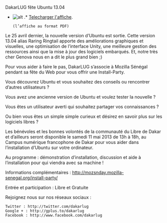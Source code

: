 
 DakarLUG fête Ubuntu 13.04
* ![alt](https://raw.github.com/Dakarlug/site-datas/master/datas/page1-299px-Flyer_Install_Party_DakarLUG_-_Mai_2013.Flyer_Install_Party_DakarLUG_-_Mai_2013.pdf.jpg "") .*  [Telecharger l'affiche](https://raw.github.com/Dakarlug/site-datas/master/datas/pdf "").
    
      (l’affiche au format PDF)

Le 25 avril dernier, la nouvelle version d’Ubuntu est sortie. Cette version 13.04 alias Raring Ringtail apporte des améliorations graphiques et visuelles, une optimisation de l’interface Unity, une meilleure gestion des ressources ainsi que la mise à jour des logiciels embarqués. Et, notre très cher Genova
nous en a dit le plus grand bien ;)


Pour vous aider à faire le pas, DakarLUG s’associe à Mozilla Sénégal pendant sa fête du Web pour vous offrir une Install-Party.

Vous découvrez Ubuntu et vous souhaitez des conseils ou
rencontrer d’autres utilisateurs ? 

Vous avez une ancienne version de Ubuntu et voulez tester la
nouvelle ? 

Vous êtes un utilisateur averti qui souhaitez partager vos
connaissances ? 

Ou bien vous êtes un simple simple curieux et désirez en savoir
plus sur les logiciels libres ? 


Les bénévoles et les bonnes volontés de la communauté du Libre de Dakar
et d’ailleurs seront disponible le samedi
11 mai 2013 de 13h à 18h,
au Campus numérique francophone de Dakar
pour vous aider dans l’installation d’Ubuntu sur votre ordinateur.

Au programme : démonstration d’installation, discussion et aide à l’installation pour qui viendra avec sa machine !

Informations complémentaires : http://mozsnday.mozilla-senegal.org/install-party/

Entrée et participation : Libre et Gratuite

Rejoignez nous sur nos réseaux sociaux :

	Twitter : http://twitter.com/dakarlug
	Google + : http://gplus.to/dakarlug
	Facebook : http://www.facebook.com/dakarlug

    
    
    



    



    



    



    



    



 
    
     